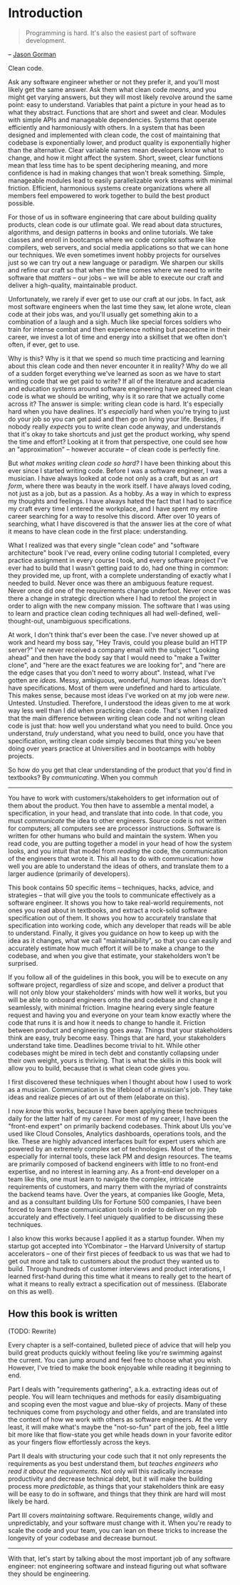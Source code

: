 # Introduction

> Programming is hard. It's also the easiest part of software development.

– [Jason Gorman](https://twitter.com/jasongorman/status/1472895565872697346)

Clean code.

Ask any software engineer whether or not they prefer it, and you'll most likely
get the same answer. Ask them what clean code _means_, and you might get varying
answers, but they will most likely revolve around the same point: easy to
understand. Variables that paint a picture in your head as to what they
abstract. Functions that are short and sweet and clear. Modules with simple APIs
and manageable dependencies. Systems that operate efficiently and harmoniously
with others. In a system that has been designed and implemented with clean code,
the cost of maintaining that codebase is exponentially lower, and product
quality is exponentially higher than the alternative. Clear variable names mean
developers know what to change, and how it might affect the system. Short,
sweet, clear functions mean that less time has to be spent deciphering meaning,
and more confidence is had in making changes that won't break something. Simple,
manageable modules lead to easily parallelizable work streams with minimal
friction. Efficient, harmonious systems create organizations where all members
feel empowered to work together to build the best product possible.

For those of us in software engineering that care about building quality
products, clean code is our utlimate goal. We read about data structures,
algorithms, and design patterns in books and online tutorials. We take classes
and enroll in bootcamps where we code complex software like compilers, web
servers, and social media applications so that we can hone our techniques. We
even sometimes invent hobby projects for ourselves just so we can try out a new
language or paradigm. We sharpen our skills and refine our craft so that when
the time comes where we need to write software that _matters_ – our jobs – we
will be able to execute our craft and deliver a high-quality, maintainable
product.

Unfortunately, we rarely if ever get to use our craft at our jobs. In fact, ask
most software engineers when the last time they saw, let alone wrote, clean code
at their jobs was, and you'll usually get something akin to a combination of a
laugh and a sigh. Much like special forces soldiers who train for intense combat
and then experience nothing but peacetime in their career, we invest a lot of
time and energy into a skillset that we often don't often, if ever, get to use.

Why is this? Why is it that we spend so much time practicing and learning about
this clean code and then never encounter it in reality? Why do we all of a
sudden forget everything we've learned as soon as we have to start writing code
that we get paid to write? If all of the literature and academia and education
systems around software engineering have agreed that clean code is what we
should be writing, why is it so rare that we actually come across it? The answer
is simple: writing clean code is hard. It's especially hard when you have
dealines. It's _especially_ hard when you're trying to just do your job so you
can get paid and then go on living your life. Besides, if nobody really
_expects_ you to write clean code anyway, and understands that it's okay to take
shortcuts and just get the product working, why spend the time and effort?
Looking at it from that perspective, one could see how an "approximation"
– however accurate – of clean code is perfectly fine.

But _what makes writing clean code so hard?_ I have been thinking about this
ever since I started writing code. Before I was a software engineer, I was a
musician. I have always looked at code not only as a craft, but as an _art
form_, where there was beauty in the work itself. I have always loved coding,
not just as a job, but as a passion. As a hobby. As a way in which to express my
thoughts and feelings. I have always hated the fact that I had to sacrifice my
craft every time I entered the workplace, and I have spent my entire career
searching for a way to resolve this discord. After over 10 years of searching,
what I have discovered is that the answer lies at the core of what it means to
have clean code in the first place: understanding.

What I realized was that every single "clean code" and "software architecture"
book I've read, every online coding tutorial I completed, every practice
assignment in every course I took, and every software project I've ever had to
build that I wasn't getting paid to do, had one thing in common: they provided
me, up front, with a complete understanding of exactly what I needed to build.
Never once was there an ambiguous feature request. Never once did one of the
requirements change underfoot. Never once was there a change in strategic
direction where I had to retool the project in order to align with the new
company mission. The software that I was using to learn and practice clean
coding techniques all had well-defined, well-thought-out, unambiguous
specifications.

At work, I don't think that's ever been the case. I've never showed up at work
and heard my boss say, "Hey Travis, could you please build an HTTP server?" I've
never received a company email with the subject "Looking ahead" and then have
the body say that I would need to "make a Twitter clone", and "here are the
exact features we are looking for", and "here are the edge cases that you don't
need to worry about". Instead, what I've gotten are _ideas_. Messy, ambiguous,
wonderful, _human_ ideas. Ideas don't have specifications. Most of them were
undefined and hard to articulate. This makes sense, because most
ideas I've worked on at my job were _new_. Untested. Unstudied. Therefore, I
understood the ideas given to me at work way less well than I did when
practicing clean code. That's when I realized that the main difference between
writing clean code and not writing clean code is just that: how well you
understand what you need to build. Once you understand, _truly_ understand, what
you need to build, once you have that specification, writing clean code simply
becomes that thing you've been doing over years practice at Universities and in
bootcamps with hobby projects.

So how do you get that clear understanding of the product that you'd
find in textbooks? By _communicating_. When you commuh

---

You have to work with
customers/stakeholders to get information out of them about the product. You
then have to assemble a mental model, a specification, in your head, and
translate that into code. In that code, you must _communicate_ the idea to other
engineers. Source code is not written for computers; all computers see are
processor instructions. Software is written for other humans who build and
maintain the system. When you read code, you are putting together a model in
your head of how the system looks, and you intuit that model from _reading_ the
code, the communication of the engineers that wrote it. This all has to do with
communication: how well you are able to understand the ideas of others, and
translate them to a larger audience (primarily of developers).

This book contains 50 specific items – techniques, hacks, advice, and strategies
– that will give you the tools to communicate effectively as a software
engineer. It shows you how to take real-world requirements, not ones you read
about in textbooks, and extract a rock-solid software specification out of them.
It shows you how to accurately translate that specification into working code,
which any developer that reads will be able to understand. Finally, it gives you
guidance on how to keep up with the idea as it changes, what we call
"maintainability", so that you can easily and accurately estimate how much
effort it will be to make a change to the codebase, and when you give that
estimate, your stakeholders won't be surprised.

If you follow all of the guidelines in this book, you will be to execute on any
software project, regardless of size and scope, and deliver a product that will
not only blow your stakeholders' minds with how well it works, but you will be
able to onboard engineers onto the and codebase and change it seamlessly, with
minimal friction. Imagine hearing every single feature request and having you
and everyone on your team know exactly where the code that runs it is and how it
needs to change to handle it. Friction between product and engineering goes
away. Things that your stakeholders think are easy, truly become easy. Things
that are hard, your stakeholders understand take time. Deadlines become trivial
to hit. While other codebases might be mired in tech debt and constantly
collapsing under their own weight, yours is thriving. That is what the skills in
this book will allow you to build, because that is what clean code gives you.

I first discovered these techniques when I thought about how I used to work as a
musician. Communication is the lifeblood of a musician's job. They take ideas
and realize pieces of art out of them (elaborate on this).

I now _know_ this works, because I have been applying these techniques daily for
the latter half of my career. For most of my career, I have been the "front-end
expert" on primarily backend codebases. Think about UIs you've used like Cloud
Consoles, Analytics dashboards, operations tools, and the like. These are highly
advanced interfaces built for expert users which are powered by an extremely
complex set of technologies. Most of the time, especially for internal tools,
these lack PM and design resources. The teams are primarily composed of backend
engineers with little to no front-end expertise, and no interest in learning
any. As a front-end developer on a team like this, one must learn to navigate
the complex, intricate requirements of customers, and marry them with the myriad
of constraints the backend teams have. Over the years, at companies like Google,
Meta, and as a consultant building UIs for Fortune 500 companies, I have been
forced to learn these communication tools in order to deliver on my job
accurately and effectively. I feel uniquely qualified to be discussing these
techniques.

I also know this works because I applied it as a startup founder. When my
startup got accepted into YCombinator – the Harvard University of startup
accelerators – one of their first pieces of feedback to us was that we had to
get out more and talk to customers about the product they wanted us to build.
Through hundreds of customer interviews and product interations, I learned
first-hand during this time what it means to really get to the heart of what it
means to really extract a specification out of messiness. (Elaborate on this as
well).

## How this book is written

(TODO: Rewrite)

Every chapter is a self-contained, bulleted piece of advice that will help you
build great products quickly without feeling like you're swimming against the
current. You can jump around and feel free to choose what you wish. However,
I've tried to make the book enjoyable while reading it beginning to end.

Part I deals with "requirements gathering", a.k.a. extracting ideas out of
people. You will learn techniques and methods for easily disambiguating and
scoping even the most vague and blue-sky of projects. Many of these techniques
come from psychology and other fields, and are translated into the context of
how we work with others as software engineers. At the very least, it will make
what's maybe the "not-so-fun" part of the job, feel a little bit more like that
flow-state you get while heads down in your favorite editor as your fingers flow
effortlessly across the keys.

Part II deals with structuring your code such that it not only represents the
requirements as you best understand them, but _teaches engineers who read it
about the requirements_. Not only will this radically increase productivity and
decrease technical debt, but it will make the building process more
_predictable_, as things that your stakeholders think are easy will be easy to
do in software, and things that they think are hard will most likely be hard.

Part III covers _maintaining_ software. Requirements change, wildly and
unpredictably, and your software must change with it. When you're ready to scale
the code and your team, you can lean on these tricks to increase the longevity
of your codebase and decrease burnout.

---

With that, let's start by talking about the most important job of any software
engineer: not engineering software and instead figuring out what software they
should be engineering.

